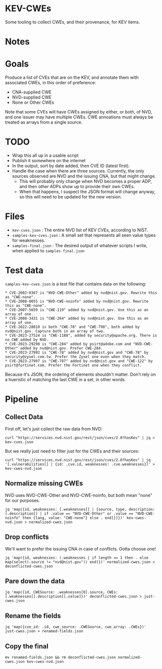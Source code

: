 # KEV-CWEs

Some tooling to collect CWEs, and their provenance, for KEV items.

# Notes


# Goals

Produce a list of CVEs that are on the KEV, and annotate them with associated CWEs, in this order of preference:

* CNA-supplied CWE
* NVD-supplied CWE
* None or Other CWEs

Note that some CVEs will have CWEs assigned by either, or both, of NVD, and one issuer may have multiple CWEs.
CWE annoations must always be treated as arrays from a single source.

# TODO

* Wrap this all up in a usable script
* Publish it somewhere on the internet
* In the output, sort by date added, then CVE ID (latest first).
* Handle the case when there are three sources. Currently, the only sources observed are NVD and the issuing CNA, but that might change.
  - This will probably only change when NVD becomes a proper ADP, and then other ADPs show up to provide their own CWEs.
  - When that happens, I suspect the JSON format will change anyway, so this will need to be updated for the new version.

# Files

* `kev-cves.json` : The entire NVD list of KEV CVEs, according to NIST.
* `samples-kev-cves.json` : A small set that represents all seen value types for weaknesses.
* `samples-final.json` : The desired output of whatever scripts I write, when applied to `samples-final.json`

# Test data

`samples-kev-cves.json` is a test file that contains data on the following:

    * CVE-2002-0367 is "NVD-CWE-Other" added by nvd@nist.gov. Rewrite this as "CWE-none".
    * CVE-2008-0655 is "NVD-CWE-noinfo" added by nvd@nist.gov. Rewrite this as "CWE-none".
    * CVE-2007-5659 is "CWE-119" added by nvd@nist.gov. Use this as an array of one.
    * CVE-2008-3431 is "CWE-264" added by nvd@nist.gov. Use this as an array of one.
    * CVE-2022-28810 is both "CWE-78" and "CWE-798", both added by nvd@nist.gov. Capture both in an array of two.
    * CVE-2023-27524 is "CWE-1188", added by security@apache.org. There is no CWE added by NVD.
    * CVE-2023-29298 is "CWE-284" added by psirt@adobe.com and "NVD-CWE-Other" added by nvd@nist.gov. Prefer CWE-284.
    * CVE-2023-27992 is "CWE-78" added by nvd@nist.gov and "CWE-78" by security@zyxel.com.tw. Prefer the Zyxel one even when they match.
    * CVE-2023-27997 is "CWE-787" added by nvd@nist.gov and "CWE-122" by psirt@fortinet.com. Prefer the Fortinet one when they conflict.

Because it's JSON, the ordering of elements shouldn't matter. Don't rely on a hueristic of matching the last CWE in a set, in other words.

# Pipeline

## Collect Data

First off, let's just collect the raw data from NVD:

`curl "https://services.nvd.nist.gov/rest/json/cves/2.0?hasKev" | jq > kev-cves.json`

But we really just need to filter just for the CWEs and their sources:

`curl "https://services.nvd.nist.gov/rest/json/cves/2.0?hasKev" | jq '[.vulnerabilities[] | {id: .cve.id, weaknesses: .cve.weaknesses}]' > kev-cwes-nvd.json`

## Normalize missing CWEs

NVD uses NVD-CWE-Other and NVD-CWE-noinfo, but both mean "none" for our purposes.

`jq 'map({id, weaknesses: [.weaknesses[] | {source, type, description: [.description[] | if .value == "NVD-CWE-Other" or .value == "NVD-CWE-noinfo" then {lang, value: "CWE-none"} else . end]}]})' kev-cwes-nvd.json > normalized-cwes.json`

## Drop conflicts

We'll want to prefer the issuing CNA in case of conflicts. Gotta choose one!

`jq 'map({id, weaknesses: (.weaknesses | if length == 1 then . else map(select(.source != "nvd@nist.gov")) end)})' normalized-cwes.json > deconflicted-cwes.json`

## Pare down the data

`jq 'map({id, CWESource: .weaknesses[0].source, CWEs: [.weaknesses[].description[].value]})' deconflicted-cwes.json > just-cwes.json`

## Rename the fields

`jq 'map({cve_id: .id, cwe_source: .CWESource, cwe_array: .CWEs})' just-cwes.json > renamed-fields.json`

## Copy the final

`mv renamed-fields.json && rm deconflicted-cwes.json normalized-cwes.json kev-cwes-nvd.json`


